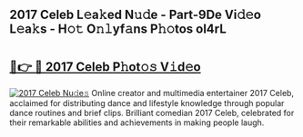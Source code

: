 ## 2017 Celeb L𝚎a𝚔ed N𝚞𝚍e - Part-9De Vi𝚍𝚎o L𝚎a𝚔s - H𝚘𝚝 O𝚗𝚕yf𝚊ns P𝚑𝚘tos ol4rL

# <h2><a href="http://kfe9x2.oniu.top/?m=2017+Celeb">🔗👉 🔴 2017 Celeb P𝚑ot𝚘𝚜 V𝚒d𝚎o</a></h2>

[![2017 Celeb Nu𝚍e𝚜](https://i.imgur.com/0qMVB7G.gif)](http://kfe9x2.oniu.top/?m=2017+Celeb)
Online creator and multimedia entertainer 2017 Celeb, acclaimed for distributing dance and lifestyle knowledge through popular dance routines and brief clips. Brilliant comedian 2017 Celeb, celebrated for their remarkable abilities and achievements in making people laugh.  

